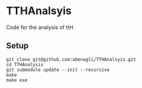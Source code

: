 # TTHAnalsyis
Code for the analysis of ttH

## Setup
   ```
   git clone git@github.com:abenagli/TTHAnalsyis.git
   cd TTHAnalysis
   git submodule update --init --recursive
   make
   make exe
   ```
